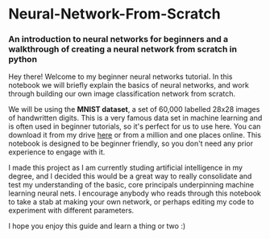 # **Neural-Network-From-Scratch**
### **An introduction to neural networks for beginners and a walkthrough of creating a neural network from scratch in python**

Hey there! Welcome to my beginner neural networks tutorial. In this notebook we will briefly explain the basics of neural networks, and work through building our own image classification network from scratch.

We will be using the **MNIST dataset**, a set of 60,000 labelled 28x28 images of handwritten digits. This is a very famous data set in machine learning and is often used in beginner tutorials, so it's perfect for us to use here. You can download it from my drive [here](https://drive.google.com/file/d/1DJrG8Hgo3qPMWud_GAIY0k_uf2RGmTvy/view?usp=drive_link) or from a million and one places online. This notebook is designed to be beginner friendly, so you don't need any prior experience to engage with it.

I made this project as I am currently studing artificial intelligence in my degree, and I decided this would be a great way to really consolidate and test my understanding of the basic, core principals underpinning machine learning neural nets. I encourage anybody who reads through this notebook to take a stab at making your own network, or perhaps editing my code to experiment with different parameters.

I hope you enjoy this guide and learn a thing or two :)
